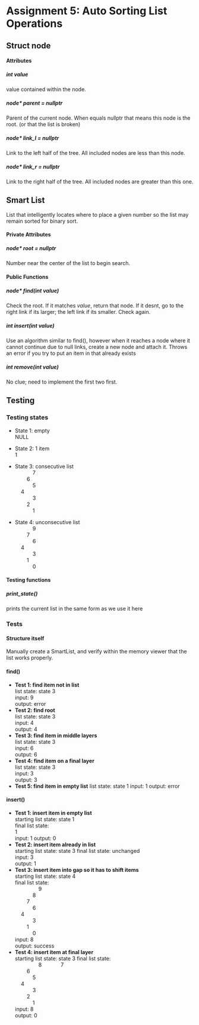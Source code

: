 # Assignment 5: Auto Sorting List Operations
## Struct node
#### Attributes
##### int *value*
value contained within the node.

##### node* *parent* = nullptr
Parent of the current node. When equals nullptr that means this node is the root. (or that the list is broken)

##### node* *link_l* = nullptr
Link to the left half of the tree. All included nodes are less than this node.

##### node* *link_r* = nullptr
Link to the right half of the tree. All included nodes are greater than this one.


## Smart List
List that intelligently locates where to place a given number so the list may remain sorted for binary sort.

#### Private Attributes
##### node* root = nullptr
Number near the center of the list to begin search.

#### Public Functions
##### node* find(int value)
Check the root. If it matches *value*, return that node. If it desnt, go to the right link if its larger; the left link if its smaller. Check again.

##### int insert(int value)
Use an algorithm similar to find(), however when it reaches a node  where it cannot continue due to null links, create a new node and attach it. Throws an error if you try to put an item in that already exists

##### int remove(int value)
No clue; need to implement the first two first.

## Testing
### Testing states  
- State 1: empty  
NULL

- State 2: 1 item  
1

- State 3: consecutive list  
&nbsp;&nbsp;&nbsp;&nbsp;&nbsp;&nbsp;&nbsp;&nbsp;&nbsp;&nbsp;&nbsp;&nbsp;7  
&nbsp;&nbsp;&nbsp;&nbsp;&nbsp;&nbsp;&nbsp;&nbsp;6  
&nbsp;&nbsp;&nbsp;&nbsp;&nbsp;&nbsp;&nbsp;&nbsp;&nbsp;&nbsp;&nbsp;&nbsp;5  
&nbsp;&nbsp;&nbsp;&nbsp;4  
&nbsp;&nbsp;&nbsp;&nbsp;&nbsp;&nbsp;&nbsp;&nbsp;&nbsp;&nbsp;&nbsp;&nbsp;3  
&nbsp;&nbsp;&nbsp;&nbsp;&nbsp;&nbsp;&nbsp;&nbsp;2  
&nbsp;&nbsp;&nbsp;&nbsp;&nbsp;&nbsp;&nbsp;&nbsp;&nbsp;&nbsp;&nbsp;&nbsp;1
- State 4: unconsecutive list  
&nbsp;&nbsp;&nbsp;&nbsp;&nbsp;&nbsp;&nbsp;&nbsp;&nbsp;&nbsp;&nbsp;&nbsp;9  
&nbsp;&nbsp;&nbsp;&nbsp;&nbsp;&nbsp;&nbsp;&nbsp;7  
&nbsp;&nbsp;&nbsp;&nbsp;&nbsp;&nbsp;&nbsp;&nbsp;&nbsp;&nbsp;&nbsp;&nbsp;6  
&nbsp;&nbsp;&nbsp;&nbsp;4  
&nbsp;&nbsp;&nbsp;&nbsp;&nbsp;&nbsp;&nbsp;&nbsp;&nbsp;&nbsp;&nbsp;&nbsp;3  
&nbsp;&nbsp;&nbsp;&nbsp;&nbsp;&nbsp;&nbsp;&nbsp;1  
&nbsp;&nbsp;&nbsp;&nbsp;&nbsp;&nbsp;&nbsp;&nbsp;&nbsp;&nbsp;&nbsp;&nbsp;0

#### Testing functions
##### print_state()
prints the current list in the same form as we use it here    
 
### Tests
#### Structure itself
Manually create a SmartList, and verify within the memory viewer that the list works properly.

#### find()
- **Test 1: find item not in list**  
list state: state 3  
input: 9  
output: error
- **Test 2: find root**  
list state: state 3  
input: 4  
output: 4
- **Test 3: find item in middle layers**  
list state: state 3  
input: 6  
output: 6
- **Test 4: find item on a final layer**  
list state: state 3  
input: 3  
output: 3
- **Test 5: find item in empty list**
list state: state 1
input: 1
output: error

#### insert()
- **Test 1: insert item in empty list**  
starting list state: state 1  
final list state:  
1  
input:  1
output: 0  
- **Test 2: insert item already in list**  
starting list state: state 3
final list state: unchanged  
input: 3  
output: 1  
- **Test 3: insert item into gap so it has to shift items**  
starting list state: state 4  
final list state:  
&nbsp;&nbsp;&nbsp;&nbsp;&nbsp;&nbsp;&nbsp;&nbsp;&nbsp;&nbsp;&nbsp;&nbsp;&nbsp;&nbsp;&nbsp;&nbsp;9  
&nbsp;&nbsp;&nbsp;&nbsp;&nbsp;&nbsp;&nbsp;&nbsp;&nbsp;&nbsp;&nbsp;&nbsp;8  
&nbsp;&nbsp;&nbsp;&nbsp;&nbsp;&nbsp;&nbsp;&nbsp;7  
&nbsp;&nbsp;&nbsp;&nbsp;&nbsp;&nbsp;&nbsp;&nbsp;&nbsp;&nbsp;&nbsp;&nbsp;6  
&nbsp;&nbsp;&nbsp;&nbsp;4  
&nbsp;&nbsp;&nbsp;&nbsp;&nbsp;&nbsp;&nbsp;&nbsp;&nbsp;&nbsp;&nbsp;&nbsp;3  
&nbsp;&nbsp;&nbsp;&nbsp;&nbsp;&nbsp;&nbsp;&nbsp;1  
&nbsp;&nbsp;&nbsp;&nbsp;&nbsp;&nbsp;&nbsp;&nbsp;&nbsp;&nbsp;&nbsp;&nbsp;0  
input: 8  
output: success  
- **Test 4: insert item at final layer**  
starting list state:  state 3
final list state:  
&nbsp;&nbsp;&nbsp;&nbsp;&nbsp;&nbsp;&nbsp;&nbsp;&nbsp;&nbsp;&nbsp;&nbsp;&nbsp;&nbsp;&nbsp;&nbsp;8
&nbsp;&nbsp;&nbsp;&nbsp;&nbsp;&nbsp;&nbsp;&nbsp;&nbsp;&nbsp;&nbsp;&nbsp;7  
&nbsp;&nbsp;&nbsp;&nbsp;&nbsp;&nbsp;&nbsp;&nbsp;6  
&nbsp;&nbsp;&nbsp;&nbsp;&nbsp;&nbsp;&nbsp;&nbsp;&nbsp;&nbsp;&nbsp;&nbsp;5  
&nbsp;&nbsp;&nbsp;&nbsp;4  
&nbsp;&nbsp;&nbsp;&nbsp;&nbsp;&nbsp;&nbsp;&nbsp;&nbsp;&nbsp;&nbsp;&nbsp;3  
&nbsp;&nbsp;&nbsp;&nbsp;&nbsp;&nbsp;&nbsp;&nbsp;2  
&nbsp;&nbsp;&nbsp;&nbsp;&nbsp;&nbsp;&nbsp;&nbsp;&nbsp;&nbsp;&nbsp;&nbsp;1  
input: 8  
output: 0
